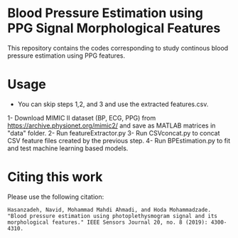 # Blood Pressure Estimation using PPG Signal Morphological Features

This repository contains the codes corresponding to study continous blood pressure estimation using PPG features.

# Usage
 * You can skip steps 1,2, and 3 and use the extracted features.csv.
 
 1- Download MIMIC II dataset (BP, ECG, PPG) from https://archive.physionet.org/mimic2/ and save as MATLAB matrices in "data" folder.
 2- Run featureExtractor.py
 3- Run CSVconcat.py to concat CSV feature files created by the previous step.
 4- Run BPEstimation.py to fit and test machine learning based models.

# Citing this work
Please use the following citation:
```
Hasanzadeh, Navid, Mohammad Mahdi Ahmadi, and Hoda Mohammadzade. "Blood pressure estimation using photoplethysmogram signal and its morphological features." IEEE Sensors Journal 20, no. 8 (2019): 4300-4310.
```
